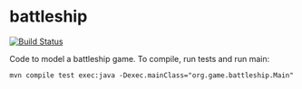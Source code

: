 # battleship
[![Build Status](https://github.com/gsluthra/battleship/actions/workflows/github-actions-build.yml/badge.svg)](https://github.com/gsluthra/battleship/actions/workflows/github-actions-build.yml)

Code to model a battleship game.
To compile, run tests and run main:

`mvn compile test exec:java -Dexec.mainClass="org.game.battleship.Main"`


